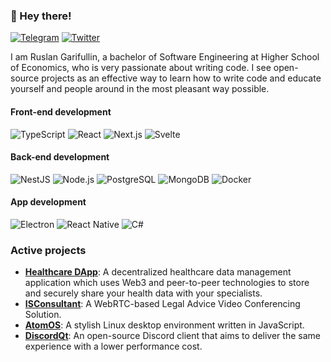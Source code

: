 ### 👋 Hey there!

[![Telegram](https://img.shields.io/badge/telegram-1DA1F2?logo=telegram&style=for-the-badge&logoColor=fff)](https://t.me/ruslang02)
[![Twitter](https://img.shields.io/badge/Twitter-1DA1F2?logo=twitter&style=for-the-badge&logoColor=fff)](https://twitter.com/ruslang02)

I am Ruslan Garifullin, a bachelor of Software Engineering at Higher School of Economics, who is very passionate about writing code. I see open-source projects as an effective way to learn how to write code and educate yourself and people around in the most pleasant way possible.

#### Front-end development
![TypeScript](https://img.shields.io/badge/-Typescript-007acc?style=for-the-badge&logo=typescript&logoColor=fff)
![React](https://img.shields.io/badge/-react-00D8FF?style=for-the-badge&logo=react&logoColor=fff)
![Next.js](https://img.shields.io/badge/-next.js-000000?style=for-the-badge&logo=next.js&logoColor=fff)
![Svelte](https://img.shields.io/badge/-svelte-FF3E00?style=for-the-badge&logo=svelte&logoColor=fff)

#### Back-end development
![NestJS](https://img.shields.io/badge/-NestJS-E0234E?style=for-the-badge&logo=nestjs&logoColor=fff)
![Node.js](https://img.shields.io/badge/-node.js-339933?style=for-the-badge&logo=node.js&logoColor=fff)
![PostgreSQL](https://img.shields.io/badge/-PostgreSQL-336791?style=for-the-badge&logo=postgresql&logoColor=fff)
![MongoDB](https://img.shields.io/badge/-MongoDB-47A248?style=for-the-badge&logo=mongodb&logoColor=fff)
![Docker](https://img.shields.io/badge/-Docker-2496ED?style=for-the-badge&logo=docker&logoColor=fff)

#### App development
![Electron](https://img.shields.io/badge/-Electron-47848F?style=for-the-badge&logo=electron&logoColor=fff)
![React Native](https://img.shields.io/badge/react%20native-00D8FF?style=for-the-badge&logo=react&logoColor=fff)
![C#](https://img.shields.io/badge/-C%23-5C2D91?style=for-the-badge&logo=visual-studio&logoColor=fff)

### Active projects
 - **[Healthcare DApp](https://github.com/healthcare-dapp)**: A decentralized healthcare data management application which uses Web3 and peer-to-peer technologies to store and securely share your health data with your specialists.
 - **[ISConsultant](https://github.com/ruslang02/isconsultant)**: A WebRTC-based Legal Advice Video Conferencing Solution.
 - **[AtomOS](https://github.com/ruslang02/atomos)**: A stylish Linux desktop environment written in JavaScript.
 - **[DiscordQt](https://github.com/ruslang02/discord-qt)**: An open-source Discord client that aims to deliver the same experience with a lower performance cost.
